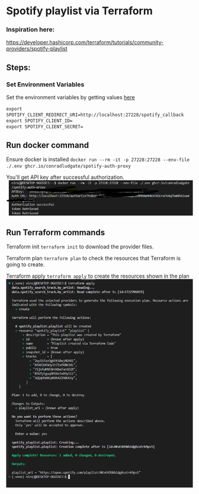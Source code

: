 # Spotify playlist via Terraform

### Inspiration here:
https://developer.hashicorp.com/terraform/tutorials/community-providers/spotify-playlist


## Steps: 

### Set Environment Variables
Set the environment variables by getting values [here](https://developer.spotify.com/dashboard)

```
export SPOTIFY_CLIENT_REDIRECT_URI=http://localhost:27228/spotify_callback
export SPOTIFY_CLIENT_ID=
export SPOTIFY_CLIENT_SECRET=
```

## Run docker command
Ensure docker is installed
`docker run --rm -it -p 27228:27228 --env-file ./.env ghcr.io/conradludgate/spotify-auth-proxy`

You'll get API key after successful authorization.
![API key](assets/api-key.png)


## Run Terraform commands
 Terraform init `terraform init` to download the provider files.

 Terraform plan `terraform plan` to check the resources that Terraform is going to create.

 Terraform apply `terraform apply` to create the resources shown in the plan
  ![apply](assets/terraform-apply.png)